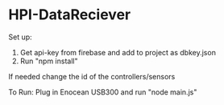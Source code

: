 # HPI-DataReciever

Set up:
1. Get api-key from firebase and add to project as dbkey.json
2. Run "npm install"

If needed change the id of the controllers/sensors

To Run:
Plug in Enocean USB300 and run "node main.js"
